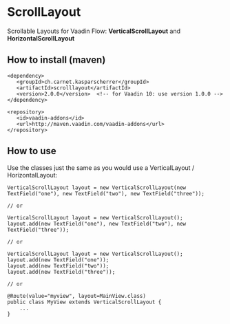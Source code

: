 # ScrollLayout

Scrollable Layouts for Vaadin Flow: **VerticalScrollLayout** and **HorizontalScrollLayout**

## How to install (maven)
````
<dependency>
   <groupId>ch.carnet.kasparscherrer</groupId>
   <artifactId>scrolllayout</artifactId>
   <version>2.0.0</version>  <!-- for Vaadin 10: use version 1.0.0 -->
</dependency>
````
````
<repository>
   <id>vaadin-addons</id>
   <url>http://maven.vaadin.com/vaadin-addons</url>
</repository>

````

## How to use
Use the classes just the same as you would use a VerticalLayout / HorizontalLayout:
````
VerticalScrollLayout layout = new VerticalScrollLayout(new TextField("one"), new TextField("two"), new TextField("three"));

// or

VerticalScrollLayout layout = new VerticalScrollLayout();
layout.add(new TextField("one"), new TextField("two"), new TextField("three"));

// or

VerticalScrollLayout layout = new VerticalScrollLayout();
layout.add(new TextField("one"));
layout.add(new TextField("two"));
layout.add(new TextField("three"));

// or 

@Route(value="myview", layout=MainView.class)
public class MyView extends VerticalScrollLayout {
    ...
}
````
